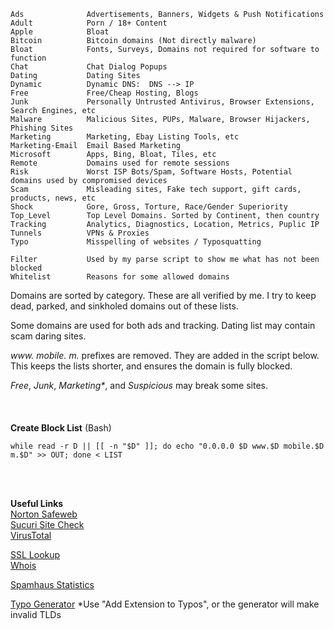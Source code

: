     Ads              Advertisements, Banners, Widgets & Push Notifications  
    Adult            Porn / 18+ Content  
    Apple            Bloat
    Bitcoin          Bitcoin domains (Not directly malware)
    Bloat            Fonts, Surveys, Domains not required for software to function  
    Chat             Chat Dialog Popups  
    Dating           Dating Sites  
    Dynamic          Dynamic DNS:  DNS --> IP  
    Free             Free/Cheap Hosting, Blogs  
    Junk             Personally Untrusted Antivirus, Browser Extensions, Search Engines, etc  
    Malware          Malicious Sites, PUPs, Malware, Browser Hijackers, Phishing Sites  
    Marketing        Marketing, Ebay Listing Tools, etc  
    Marketing-Email  Email Based Marketing  
    Microsoft        Apps, Bing, Bloat, Tiles, etc  
    Remote           Domains used for remote sessions  
    Risk             Worst ISP Bots/Spam, Software Hosts, Potential domains used by compromised devices
    Scam             Misleading sites, Fake tech support, gift cards, products, news, etc    
    Shock            Gore, Gross, Torture, Race/Gender Superiority  
    Top_Level        Top Level Domains. Sorted by Continent, then country
    Tracking         Analytics, Diagnostics, Location, Metrics, Puplic IP  
    Tunnels          VPNs & Proxies  
    Typo             Misspelling of websites / Typosquatting  
      
    Filter           Used by my parse script to show me what has not been blocked
    Whitelist        Reasons for some allowed domains  
  
Domains are sorted by category.  These are all verified by me.  I try to keep dead, parked, and sinkholed domains out of these lists.  
  
Some domains are used for both ads and tracking.  Dating list may contain scam daring sites.
  
_www<span></span>._ _mobile._ _m._ prefixes are removed. They are added in the script below. This keeps the lists shorter, and ensures the domain is fully blocked.  
  
_Free_, _Junk_, _Marketing*_, and _Suspicious_ may break some sites.
<br />  
<br />  
**Create Block List**  (Bash)  

    while read -r D || [[ -n "$D" ]]; do echo "0.0.0.0 $D www.$D mobile.$D m.$D" >> OUT; done < LIST  
<br />  
<br />  

**Useful Links**  
[Norton Safeweb](https://safeweb.norton.com/)  
[Sucuri Site Check](https://sitecheck.sucuri.net/)  
[VirusTotal](https://www.virustotal.com/gui/home/url)  
  
[SSL Lookup](https://www.ultratools.com/tools/sslExam)  
[Whois](https://www.whois.com/whois/)  
  
[Spamhaus Statistics](https://www.spamhaus.org/statistics/countries/)  

[Typo Generator](http://domaincheckplugin.com/typo)  *Use "Add Extension to Typos", or the generator will make invalid TLDs  
